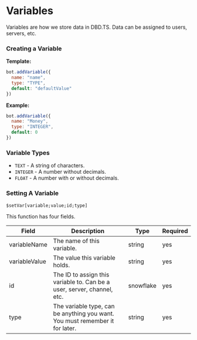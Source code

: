 # Variables
Variables are how we store data in DBD.TS. Data can be assigned to users, servers, etc.

### Creating a Variable
**Template:**
```js
bot.addVariable({
  name: "name",
  type: "TYPE",
  default: "defaultValue"
})
```
**Example:**
```js
bot.addVariable({
  name: "Money",
  type: "INTEGER",
  default: 0
})
```

### Variable Types
- `TEXT` - A string of characters.
- `INTEGER` - A number without decimals.
- `FLOAT` - A number with or without decimals.

### Setting A Variable

```
$setVar[variable;value;id;type]
```
This function has four fields.

| Field | Description | Type | Required |
| ------ | ------ | ------ | ------ |
| variableName | The name of this variable. | string | yes
| variableValue | The value this variable holds. | string | yes
| id | The ID to assign this variable to. Can be a user, server, channel, etc. | snowflake | yes
| type | The variable type, can be anything you want. You must remember it for later. | string | yes
